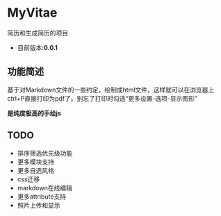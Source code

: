 # MyVitae
简历和生成简历的项目
- 目前版本:**0.0.1**
## 功能简述
基于对Markdown文件的一些约定，绘制成html文件，这样就可以在浏览器上ctrl+P直接打印为pdf了。别忘了打印时勾选“更多设置-选项-显示图形”

**是纯度极高的手绘js**
## TODO
- 排序筛选优先级功能
- 更多模块支持
- 更多自选风格
- css迁移
- markdown在线编辑
- 更多attribute支持
- 照片上传和显示